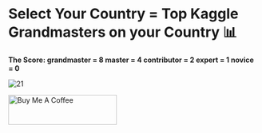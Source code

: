 # Select Your Country = Top Kaggle Grandmasters on your Country 📊

**The Score: grandmaster = 8 master = 4 contributor = 2 expert = 1 novice = 0**

![21](https://github.com/user-attachments/assets/b34f2d61-517f-428a-ad84-afb9332c82b9)

<a href="https://www.buymeacoffee.com/yassirachag" target="_blank"><img src="https://cdn.buymeacoffee.com/buttons/v2/default-yellow.png" alt="Buy Me A Coffee" style="height: 60px !important;width: 217px !important;" ></a>
